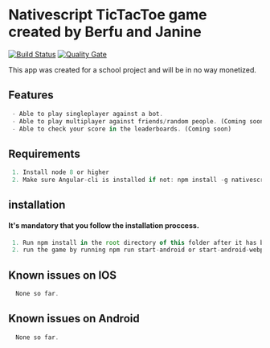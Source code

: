 # Nativescript TicTacToe game created by Berfu and Janine

[![Build Status][build-status]][build-url]
[![Quality Gate][quality-gate]][quality-gate]

[build-status]:https://travis-ci.org/btaluy/TicTacToe.svg
[build-url]:https://travis-ci.org/btaluy/TicTacToe
[quality-gate]: https://sonarcloud.io/api/project_badges/measure?project=Project-tac-toe&metric=alert_status


This app was created for a school project and will be in no way monetized.

## Features
```javascript
 - Able to play singleplayer against a bot.
 - Able to play multiplayer against friends/random people. (Coming soon)
 - Able to check your score in the leaderboards. (Coming soon)
```

## Requirements
```javascript
 1. Install node 8 or higher
 2. Make sure Angular-cli is installed if not: npm install -g nativescript
```

## installation
#### It's mandatory that you follow the installation proccess.
```javascript
 1. Run npm install in the root directory of this folder after it has been downloaded.
 2. run the game by running npm run start-android or start-android-webpack for a webpack version.
```

## Known issues on IOS
```javascript
  None so far.
```

## Known issues on Android
```javascript
  None so far.
```
